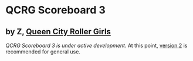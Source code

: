 QCRG Scoreboard 3
=================

by Z, [Queen City Roller Girls](http://qcrg.net)
-----------------------------------------------

_QCRG Scoreboard 3 is under active development._  At this point,
[version 2](http://qcrg-scoreboard.s3.amazonaws.com/index.html) is recommended
for general use.
